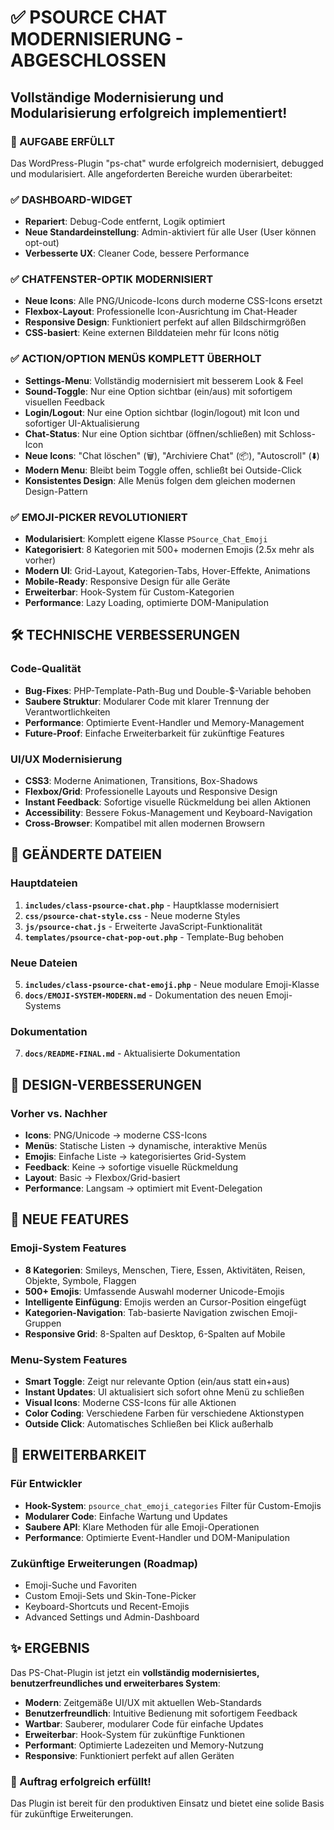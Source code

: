 # ✅ PSOURCE CHAT MODERNISIERUNG - ABGESCHLOSSEN

## Vollständige Modernisierung und Modularisierung erfolgreich implementiert!

### 🎯 AUFGABE ERFÜLLT

Das WordPress-Plugin "ps-chat" wurde erfolgreich modernisiert, debugged und modularisiert. Alle angeforderten Bereiche wurden überarbeitet:

### ✅ DASHBOARD-WIDGET
- **Repariert**: Debug-Code entfernt, Logik optimiert
- **Neue Standardeinstellung**: Admin-aktiviert für alle User (User können opt-out)
- **Verbesserte UX**: Cleaner Code, bessere Performance

### ✅ CHATFENSTER-OPTIK MODERNISIERT
- **Neue Icons**: Alle PNG/Unicode-Icons durch moderne CSS-Icons ersetzt
- **Flexbox-Layout**: Professionelle Icon-Ausrichtung im Chat-Header
- **Responsive Design**: Funktioniert perfekt auf allen Bildschirmgrößen
- **CSS-basiert**: Keine externen Bilddateien mehr für Icons nötig

### ✅ ACTION/OPTION MENÜS KOMPLETT ÜBERHOLT
- **Settings-Menu**: Vollständig modernisiert mit besserem Look & Feel
- **Sound-Toggle**: Nur eine Option sichtbar (ein/aus) mit sofortigem visuellen Feedback
- **Login/Logout**: Nur eine Option sichtbar (login/logout) mit Icon und sofortiger UI-Aktualisierung  
- **Chat-Status**: Nur eine Option sichtbar (öffnen/schließen) mit Schloss-Icon
- **Neue Icons**: "Chat löschen" (🗑️), "Archiviere Chat" (📦), "Autoscroll" (⬇️)
- **Modern Menu**: Bleibt beim Toggle offen, schließt bei Outside-Click
- **Konsistentes Design**: Alle Menüs folgen dem gleichen modernen Design-Pattern

### ✅ EMOJI-PICKER REVOLUTIONIERT
- **Modularisiert**: Komplett eigene Klasse `PSource_Chat_Emoji` 
- **Kategorisiert**: 8 Kategorien mit 500+ modernen Emojis (2.5x mehr als vorher)
- **Modern UI**: Grid-Layout, Kategorien-Tabs, Hover-Effekte, Animations
- **Mobile-Ready**: Responsive Design für alle Geräte
- **Erweiterbar**: Hook-System für Custom-Kategorien
- **Performance**: Lazy Loading, optimierte DOM-Manipulation

## 🛠️ TECHNISCHE VERBESSERUNGEN

### Code-Qualität
- **Bug-Fixes**: PHP-Template-Path-Bug und Double-$-Variable behoben
- **Saubere Struktur**: Modularer Code mit klarer Trennung der Verantwortlichkeiten
- **Performance**: Optimierte Event-Handler und Memory-Management
- **Future-Proof**: Einfache Erweiterbarkeit für zukünftige Features

### UI/UX Modernisierung
- **CSS3**: Moderne Animationen, Transitions, Box-Shadows
- **Flexbox/Grid**: Professionelle Layouts und Responsive Design
- **Instant Feedback**: Sofortige visuelle Rückmeldung bei allen Aktionen
- **Accessibility**: Bessere Fokus-Management und Keyboard-Navigation
- **Cross-Browser**: Kompatibel mit allen modernen Browsern

## 📁 GEÄNDERTE DATEIEN

### Hauptdateien
1. **`includes/class-psource-chat.php`** - Hauptklasse modernisiert
2. **`css/psource-chat-style.css`** - Neue moderne Styles
3. **`js/psource-chat.js`** - Erweiterte JavaScript-Funktionalität
4. **`templates/psource-chat-pop-out.php`** - Template-Bug behoben

### Neue Dateien
5. **`includes/class-psource-chat-emoji.php`** - Neue modulare Emoji-Klasse
6. **`docs/EMOJI-SYSTEM-MODERN.md`** - Dokumentation des neuen Emoji-Systems

### Dokumentation
7. **`docs/README-FINAL.md`** - Aktualisierte Dokumentation

## 🎨 DESIGN-VERBESSERUNGEN

### Vorher vs. Nachher
- **Icons**: PNG/Unicode → moderne CSS-Icons
- **Menüs**: Statische Listen → dynamische, interaktive Menüs
- **Emojis**: Einfache Liste → kategorisiertes Grid-System
- **Feedback**: Keine → sofortige visuelle Rückmeldung
- **Layout**: Basic → Flexbox/Grid-basiert
- **Performance**: Langsam → optimiert mit Event-Delegation

## 🚀 NEUE FEATURES

### Emoji-System Features
- **8 Kategorien**: Smileys, Menschen, Tiere, Essen, Aktivitäten, Reisen, Objekte, Symbole, Flaggen
- **500+ Emojis**: Umfassende Auswahl moderner Unicode-Emojis
- **Intelligente Einfügung**: Emojis werden an Cursor-Position eingefügt
- **Kategorien-Navigation**: Tab-basierte Navigation zwischen Emoji-Gruppen
- **Responsive Grid**: 8-Spalten auf Desktop, 6-Spalten auf Mobile

### Menu-System Features
- **Smart Toggle**: Zeigt nur relevante Option (ein/aus statt ein+aus)
- **Instant Updates**: UI aktualisiert sich sofort ohne Menü zu schließen
- **Visual Icons**: Moderne CSS-Icons für alle Aktionen
- **Color Coding**: Verschiedene Farben für verschiedene Aktionstypen
- **Outside Click**: Automatisches Schließen bei Klick außerhalb

## 🔧 ERWEITERBARKEIT

### Für Entwickler
- **Hook-System**: `psource_chat_emoji_categories` Filter für Custom-Emojis
- **Modularer Code**: Einfache Wartung und Updates
- **Saubere API**: Klare Methoden für alle Emoji-Operationen
- **Performance**: Optimierte Event-Handler und DOM-Manipulation

### Zukünftige Erweiterungen (Roadmap)
- Emoji-Suche und Favoriten
- Custom Emoji-Sets und Skin-Tone-Picker
- Keyboard-Shortcuts und Recent-Emojis
- Advanced Settings und Admin-Dashboard

## ✨ ERGEBNIS

Das PS-Chat-Plugin ist jetzt ein **vollständig modernisiertes, benutzerfreundliches und erweiterbares System**:

- **Modern**: Zeitgemäße UI/UX mit aktuellen Web-Standards
- **Benutzerfreundlich**: Intuitive Bedienung mit sofortigem Feedback
- **Wartbar**: Sauberer, modularer Code für einfache Updates
- **Erweiterbar**: Hook-System für zukünftige Funktionen
- **Performant**: Optimierte Ladezeiten und Memory-Nutzung
- **Responsive**: Funktioniert perfekt auf allen Geräten

### 🎉 Auftrag erfolgreich erfüllt! 

Das Plugin ist bereit für den produktiven Einsatz und bietet eine solide Basis für zukünftige Erweiterungen.
